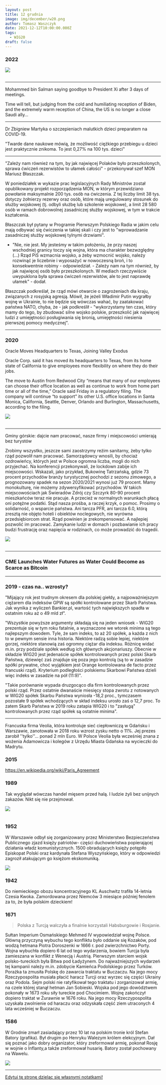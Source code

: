 ```yaml
---
layout: post
title: 12 grudnia
image: img/december/w20.png
author: Tomasz Waszczyk
date: 2021-12-12T10:00:00.000Z
tags:
  - WIG20
draft: false
---
```


### 2022

<img src="./img/december/hell.jpeg"><br><br>

---

Mohammed bin Salman saying goodbye to President Xi after 3 days of meetings.

Time will tell, but judging from the cold and humiliating reception of Biden, and the extremely warm reception of China, the US is no longer a close Saudi ally…

---

Dr Zbigniew Martyka o szczepieniach malutkich dzieci preparatem na COVID-19. 

"Twarde dane naukowe mówią, że możliwość ciężkiego przebiegu u dzieci jest praktycznie znikoma. To jest 0,27% na 100 tys. dzieci"

---

"Zależy nam również na tym, by jak najwięcej Polaków było przeszkolonych, sprawa ćwiczeń rezerwistów to ułamek całości" - przekonywał szef MON Mariusz Błaszczak.

W poniedziałek w wykazie prac legislacyjnych Rady Ministrów został opublikowany projekt rozporządzenia MON, w którym przewidziano powołanie maksymalnie 200 tys. osób na ćwiczenia. Z tej liczby limit 38 tys. dotyczy żołnierzy rezerwy oraz osób, które mają uregulowany stosunek do służby wojskowej (tj. odbyli służbę lub szkolenie wojskowe), a limit 28 580 osób w ramach dobrowolnej zasadniczej służby wojskowej, w tym w trakcie kształcenia.

Błaszczak był pytany w Programie Pierwszym Polskiego Radia w jakim celu mają odbywać się ćwiczenia w takiej skali i czy jest to "wprowadzanie zasadniczej służby wojskowej tylnymi drzwiami".

- "Nie, nie jest. My jesteśmy w takim położeniu, że przy naszej wschodniej granicy toczy się wojna, która ma charakter bezwzględny (...) Rząd PiS wzmacnia wojsko, a żeby wzmocnić wojsko, należy rozwinąć je liczebnie i wyposażyć w nowoczesną broń, i to konsekwentnie robimy - odpowiedział. - Zależy nam na tym również, by jak najwięcej osób było przeszkolonych. W mediach rzeczywiście uwypuklona była sprawa ćwiczeń rezerwistów, ale to jest naprawdę ułamek" - dodał.

Błaszczak podkreślał, że rząd mówi otwarcie o zagrożeniach dla kraju, związanych z rosyjską agresją. Mówił, że jeżeli Władimir Putin wygrałby wojnę w Ukrainie, to nie będzie się wówczas wahać, by zaatakować państwa NATO, chyba, że - jak podkreślił - "wykorzystamy ten czas, który mamy do tego, by zbudować silne wojsko polskie, przeszkolić jak najwięcej ludzi z umiejętności posługiwania się bronią, umiejętności niesienia pierwszej pomocy medycznej".

---

### 2020

Oracle Moves Headquarters to Texas, Joining Valley Exodus

Oracle Corp. said it has moved its headquarters to Texas, from its home state of California to give employees more flexibility on where they do their jobs.

The move to Austin from Redwood City “means that many of our employees can choose their office location as well as continue to work from home part time or all of the time,” Oracle said Friday in a regulatory filing. The company will continue “to support” its other U.S. office locations in Santa Monica, California, Seattle, Denver, Orlando and Burlington, Massachusetts, according to the filing.

<img src="./img/december/oracle.jpg"><br><br>

---

Gminy górskie: dajcie nam pracować, nasze firmy i miejscowości umierają bez turystów

Zrobimy wszystko, jeszcze sami zaostrzymy reżim sanitarny, żeby tylko rząd pozwolił nam pracować.
Samorządowcy wnosili, by chociaż ozdrowieńcy, których jest w Polsce ogromna liczba, mogli do nich przyjechać. Na konferencji przekonywali, że lockdown zabije ich miejscowości. Wskazali, jako przykład, Bukowinę Tatrzańską, gdzie 73 procent przychodów branży turystycznej pochodzi z sezonu zimowego, a prognozowany spadek na sezon 2020/2021 wynosi już 79 procent.
Mamy monokulturę, nie możemy zdywersyfikować przychodów. W takich miejscowościach jak Świeradów Zdrój czy Szczyrk 80-90 procent mieszkańców teraz nie pracuje. A przecież w normalnych warunkach płacą oni potężne podatki. Stąd nasza prośba, a raczej krzyk, o pomoc. Prosimy o solidarność, o wsparcie państwa.
Ani tarcza PFR, ani tarcza 6.0, którą zresztą nie objęto hoteli i obiektów noclegowych, nie wyrówna przedsiębiorcom strat. Rząd powinien je zrekompensować. A najlepiej pozwolić im pracować.
Zamykanie ludzi w domach i pozbawianie ich pracy budzi frustrację oraz napięcia w rodzinach, co może prowadzić do tragedii.

<img src="./img/december/gorale.jpg"><br><br>

---

### CME Launches Water Futures as Water Could Become as Scarce as Bitcoin

---

### 2019 - czas na.. wzrosty?

"Mijający rok jest trudnym okresem dla polskiej giełdy, a najpoważniejszym ciężarem dla indeksów GPW są spółki kontrolowane przez Skarb Państwa. Jak wynika z wyliczeń Bankier.pl, wartość tych największych spadła w ostatnim roku aż o 49 mld zł".

"Wszystkie powyższe argumenty składają się na jeden wniosek - WIG20 prezentuje się w tym roku fatalnie, a wyznaczone we wtorek minima są tego najlepszym dowodem. Tyle, że sam indeks, to aż 20 spółek, a każda z nich to w pewnym sensie inna historia. Niektóre radzą sobie lepiej, niektóre gorzej, niektóre stanowią zaś ogromny ciężar dla indeksu. Różnicę widać m.in. przy podziale spółek według ich głównych akcjonariuszy. Obecnie w składzie WIG20 jest jedenaście spółek kontrolowanych przez polski Skarb Państwa, dziewięć zaś znajduje się poza jego kontrolą (są to w zasadzie spółki prywatne, choć wyjątkiem jest Orange kontrolowana de facto przez francuski rząd). Kryterium podległości polskiemu Skarbowi Państwa dzieli więc indeks w zasadzie na pół (11:9)".

"Takie porównanie wypada druzgocąco dla firm kontrolowanych przez polski rząd. Przez ostatnie dwanaście miesięcy stopa zwrotu z notowanych w WIG20 spółek Skarbu Państwa wyniosła -18,2 proc., tymczasem pozostałe 9 spółek wchodzących w skład indeksu urosło zaś o 12,7 proc. To zatem Skarb Państwa w 2019 roku zatapia WIG20 i to "zasługą" kontrolowanych przez rząd spółek są ostatnie minima".

---

Francuska firma Veolia, która kontroluje sieć ciepłowniczą w Gdańsku i Warszawie, zanotowała w 2018 roku wzrost zysku netto o 11%. Jej prezes zarobił ''tylko''... ponad 2 mln Euro. W Polsce Veolia była wcześniej znana z wożenia Adamowicza i kolegów z Urzędu Miasta Gdańska na wycieczki do Madrytu.

### 2015

https://en.wikipedia.org/wiki/Paris_Agreement

### 1989

Tak wyglądał wówczas handel mięsem przed halą. I ludzie żyli bez unijnych zakazów. Nikt się nie przejmował.

<img src="./img/december/halamirowska.jpg"><br><br>

### 1952

W Warszawie odbył się zorganizowany przez Ministerstwo Bezpieczeństwa Publicznego zjazd księży patriotów- części duchowieństwa popierającej działania władz komunistycznych.
1500 obradujących księży potępiło Episkopat Polski oraz kardynała Stefana Wyszyńskiego, który w odpowiedzi zagroził atakującym go księżom ekskomuniką.

<img src="./img/december/episkopat.jpg"/><br>

### 1942

Do niemieckiego obozu koncentracyjnego KL Auschwitz trafiła 14-letnia Czesia Kwoka. Zamordowana przez Niemców 3 miesiące później fenolem za to, że była polskim dzieckiem!

### 1671

> Polska z Turcją walczyła a finalnie korzystali Habsburgowie i Rosjanie.

Sułtan Imperium Osmańskiego Mehmed IV wypowiedział wojnę Polsce.
Główną przyczyną wybuchu tego konfliktu było oddanie się Kozaków, pod wodzą hetmana Piotra Doroszenki w 1666 r. pod zwierzchnictwo Porty. Wojna wybuchła dopiero 6 lat od tego wydarzenia, bowiem Turcja była zamieszana w konflikt z Wenecją i Austrią. Pierwszym starciem wojsk polsko-tureckich była Bitwa pod Ładyżynem. Do najważniejszych wydarzeń tej kampanii należy m.in. zdobycie Kamieńca Podolskiego przez Turków. Porażka ta zmusiła Polskę do zawarcia traktatu w Buczaczu. Na jego mocy Rzeczypospolita musiała płacić haracz Turcji oraz wyrzec się części Ukrainy oraz Podola. Sejm polski nie ratyfikował tego traktatu i zorganizował armię, na czele której stanął hetman Jan Sobieski. Wojska pod jego dowództwem pokonały w 1673 roku siły tureckie pod Chocimiem. Wojnę zakończył dopiero traktat w Żurawnie w 1676 roku. Na jego mocy Rzeczypospolita uzyskała zwolnienie od haraczu oraz odzyskała część ziem utraconych 4 lata wcześniej w Buczaczu.

### 1586

W Grodnie zmarł zasiadający przez 10 lat na polskim tronie król Stefan Batory (grafika).
Był drugim po Henryku Walezym królem elekcyjnym. Dał się poznać jako dobry organizator, który zreformował armię, pokonał Rosję w wojnie o Inflanty,a także zreformował husarię.
Batory został pochowany na Wawelu.

<img src="./img/december/batory.jpg"/><br>

---

<a href="https://github.com/TomaszWaszczyk/historia.waszczyk.com/edit/master/src/content/december-12.md" target="_blank">Edytuj tę stronę dzieląc się własnymi notatkami!</a>
